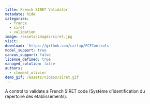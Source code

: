 ```yaml
---
title: French SIRET Validator
metadate: hide
categories:
  - france
  - siret
  - validation
image: /assets/images/siret.jpg
visit: 
download: 'https://github.com/carfup/PCFControls'
model_support: true
canvas_support: false
license_defined: true
managed_solution: false
authors:
  - clement_olivier
demo_gif: /assets/videos/siret.gif
---
```


A control to validate a French SIRET code (Système d’identification du répertoire des établissements).
